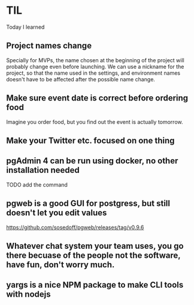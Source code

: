 # TIL
Today I learned 

## Project names change 
Specially for MVPs, the name chosen at the beginning of the project will probably change even before launching. We can use a nickname for the project, so that the name used in the settings, and environment names doesn't have to be affected after the possible name change. 

## Make sure event date is correct before ordering food
Imagine you order food, but you find out the event is actually tomorrow.

## Make your Twitter etc. focused on one thing

## pgAdmin 4 can be run using docker, no other installation needed 
TODO add the command

## pgweb is a good GUI for postgress, but still doesn't let you edit values
https://github.com/sosedoff/pgweb/releases/tag/v0.9.6

## Whatever chat system your team uses, you go there becuase of the people not the software, have fun, don't worry much.

## yargs is a nice NPM package to make CLI tools with nodejs
